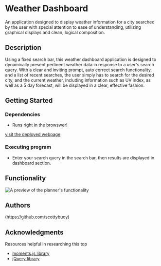 # Weather Dashboard

An application designed to display weather information for a city searched by the user with special attention to ease of understanding, utilizing graphical displays and clean, logical composition.

## Description

Using a fixed search bar, this weather dashboard application is designed to dynamically present pertinent weather data in response to a user's search query. With a clear and inviting prompt, auto correct search functionality, and a list of recent searches, the user simply has to search for the desired city, and the current weather, including information such as UV index, as well as a 5 day forecast, will be displayed in a clear, effective fashion.

## Getting Started

### Dependencies

* Runs right in the browswer!

[visit the deployed webpage](https://scottybuoy.github.io/weather-dashboard//)

### Executing program

* Enter your search query in the search bar, then results are displayed in dashboard section.


## Functionality
![A preview of the planner's functionality](https://media.giphy.com/media/AVVnl4VYusrsUVsDVY/giphy.gif)


## Authors


(https://github.com/scottybuoy)


## Acknowledgments

Resources helpful in researching this top
* [moments.js library](https://momentjs.com/)
* [jQuery library](https://jquery.com/)